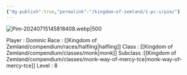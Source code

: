 ```yaml
---
{"dg-publish":true,"permalink":"/kingdom-of-zemland/1-pc-s/pim/"}
---
```




![Pim-20240715145818408.webp|500](/img/user/Kingdom%20of%20Zemland/z_Attachments/Pim-20240715145818408.webp)

Player : Dominic
Race : [[Kingdom of Zemland/compendium/races/halfling\|halfling]]
Class : [[Kingdom of Zemland/compendium/classes/monk\|monk]]
Subclass :[[Kingdom of Zemland/compendium/classes/monk-way-of-mercy-tce\|monk-way-of-mercy-tce]]
Level : 8